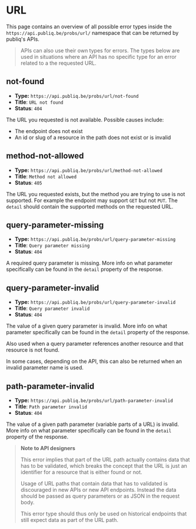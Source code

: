 # URL

This page contains an overview of all possible error types inside the `https://api.publiq.be/probs/url/` namespace that can be returned by publiq's APIs.

> APIs can also use their own types for errors. The types below are used in situations where an API has no specific type for an error related to a the requested URL.

## not-found

-   **Type:** `https://api.publiq.be/probs/url/not-found`
-   **Title**: `URL not found`
-   **Status**: `404`

The URL you requested is not available. Possible causes include:

-   The endpoint does not exist
-   An id or slug of a resource in the path does not exist or is invalid

## method-not-allowed

-   **Type:** `https://api.publiq.be/probs/url/method-not-allowed`
-   **Title**: `Method not allowed`
-   **Status**: `405`

The URL you requested exists, but the method you are trying to use is not supported. For example the endpoint may support `GET` but not `PUT`. The `detail` should contain the supported methods on the requested URL.

## query-parameter-missing

-   **Type:** `https://api.publiq.be/probs/url/query-parameter-missing`
-   **Title**: `Query parameter missing`
-   **Status**: `404`

A required query parameter is missing. More info on what parameter specifically can be found in the `detail` property of the response.

## query-parameter-invalid

-   **Type:** `https://api.publiq.be/probs/url/query-parameter-invalid`
-   **Title**: `Query parameter invalid`
-   **Status**: `404`

The value of a given query parameter is invalid. More info on what parameter specifically can be found in the `detail` property of the response.

Also used when a query parameter references another resource and that resource is not found.

In some cases, depending on the API, this can also be returned when an invalid parameter name is used.

## path-parameter-invalid

-   **Type:** `https://api.publiq.be/probs/url/path-parameter-invalid`
-   **Title**: `Path parameter invalid`
-   **Status**: `404`

The value of a given path parameter (variable parts of a URL) is invalid. More info on what parameter specifically can be found in the `detail` property of the response.

<!-- theme: warning -->

> **Note to API designers**
>
> This error implies that part of the URL path actually contains data that has to be validated, which breaks the concept that the URL is just an identifier for a resource that is either found or not.
>
> Usage of URL paths that contain data that has to validated is discouraged in new APIs or new API endpoints. Instead the data should be passed as query parameters or as JSON in the request body. 
>
> This error type should thus only be used on historical endpoints that still expect data as part of the URL path.
